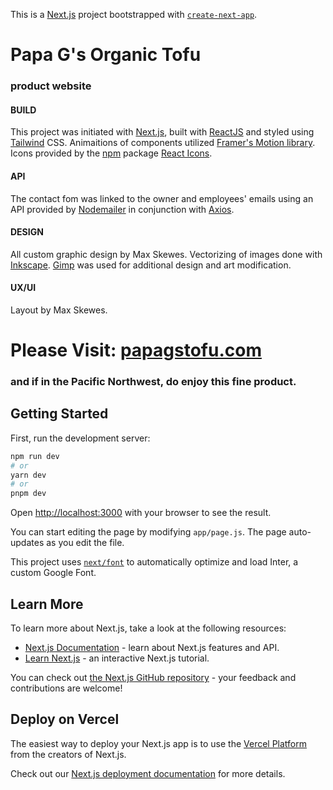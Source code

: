 This is a [Next.js](https://nextjs.org/) project bootstrapped with [`create-next-app`](https://github.com/vercel/next.js/tree/canary/packages/create-next-app).

# Papa G's Organic Tofu
### product website

#### BUILD
This project was initiated with [Next.js](https://nextjs.org/), built with [ReactJS](https://react.dev/) and styled using [Tailwind](https://tailwindcss.com/) CSS. Animaitions of components utilized [Framer's Motion library](https://www.framer.com/motion/animation/).
Icons provided by the [npm](https://www.npmjs.com/) package [React Icons](https://react-icons.github.io/react-icons/).

#### API
The contact fom was linked to the owner and employees' emails using an API provided by [Nodemailer](https://nodemailer.com/) in conjunction with [Axios](https://axios-http.com/).

#### DESIGN
All custom graphic design by Max Skewes. Vectorizing of images done with [Inkscape](https://inkscape.org/). [Gimp](https://www.gimp.org/) was used for additional design and art modification.

#### UX/UI
Layout by Max Skewes.

# Please Visit: [papagstofu.com](https://papagstofu.com/)
### and if in the Pacific Northwest, do enjoy this fine product.








## Getting Started

First, run the development server:

```bash
npm run dev
# or
yarn dev
# or
pnpm dev
```

Open [http://localhost:3000](http://localhost:3000) with your browser to see the result.

You can start editing the page by modifying `app/page.js`. The page auto-updates as you edit the file.

This project uses [`next/font`](https://nextjs.org/docs/basic-features/font-optimization) to automatically optimize and load Inter, a custom Google Font.

## Learn More

To learn more about Next.js, take a look at the following resources:

- [Next.js Documentation](https://nextjs.org/docs) - learn about Next.js features and API.
- [Learn Next.js](https://nextjs.org/learn) - an interactive Next.js tutorial.

You can check out [the Next.js GitHub repository](https://github.com/vercel/next.js/) - your feedback and contributions are welcome!

## Deploy on Vercel

The easiest way to deploy your Next.js app is to use the [Vercel Platform](https://vercel.com/new?utm_medium=default-template&filter=next.js&utm_source=create-next-app&utm_campaign=create-next-app-readme) from the creators of Next.js.

Check out our [Next.js deployment documentation](https://nextjs.org/docs/deployment) for more details.
